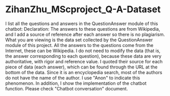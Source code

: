 # ZihanZhu_MScproject_Q-A-Dataset
I list all the questions and answers in the QuestionAnswer module of this chatbot: Declaration: The answers to these questions are from Wikipedia, and I add a source of reference after each answer so there is no plagiarism.
What you are viewing is the data set collected by the QuestionAnswer module of this project. All the answers to the questions come from the Internet, these can be Wikipedia. I do not need to modify the data (that is, the answer corresponding to each question), because these data are very authoritative, with rigor and reference value. I quoted their source for each piece of data (each answer), which can be found through the URL at the bottom of the data. Since it is an encyclopedia search, most of the authors do not have the name of the author. I use "Anon" to indicate this phenomenon.
In addition, I show the implementation of the chatbot function. Please check "Chatbot conversation" document.
